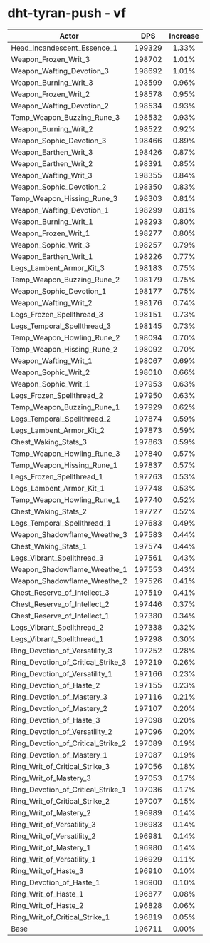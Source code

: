 # dht-tyran-push - vf
| Actor | DPS | Increase |
|---|:---:|:---:|
|Head_Incandescent_Essence_1|199329|1.33%|
|Weapon_Frozen_Writ_3|198702|1.01%|
|Weapon_Wafting_Devotion_3|198692|1.01%|
|Weapon_Burning_Writ_3|198599|0.96%|
|Weapon_Frozen_Writ_2|198578|0.95%|
|Weapon_Wafting_Devotion_2|198534|0.93%|
|Temp_Weapon_Buzzing_Rune_3|198532|0.93%|
|Weapon_Burning_Writ_2|198522|0.92%|
|Weapon_Sophic_Devotion_3|198466|0.89%|
|Weapon_Earthen_Writ_3|198426|0.87%|
|Weapon_Earthen_Writ_2|198391|0.85%|
|Weapon_Wafting_Writ_3|198355|0.84%|
|Weapon_Sophic_Devotion_2|198350|0.83%|
|Temp_Weapon_Hissing_Rune_3|198303|0.81%|
|Weapon_Wafting_Devotion_1|198299|0.81%|
|Weapon_Burning_Writ_1|198293|0.80%|
|Weapon_Frozen_Writ_1|198277|0.80%|
|Weapon_Sophic_Writ_3|198257|0.79%|
|Weapon_Earthen_Writ_1|198226|0.77%|
|Legs_Lambent_Armor_Kit_3|198183|0.75%|
|Temp_Weapon_Buzzing_Rune_2|198179|0.75%|
|Weapon_Sophic_Devotion_1|198177|0.75%|
|Weapon_Wafting_Writ_2|198176|0.74%|
|Legs_Frozen_Spellthread_3|198151|0.73%|
|Legs_Temporal_Spellthread_3|198145|0.73%|
|Temp_Weapon_Howling_Rune_2|198094|0.70%|
|Temp_Weapon_Hissing_Rune_2|198092|0.70%|
|Weapon_Wafting_Writ_1|198067|0.69%|
|Weapon_Sophic_Writ_2|198010|0.66%|
|Weapon_Sophic_Writ_1|197953|0.63%|
|Legs_Frozen_Spellthread_2|197950|0.63%|
|Temp_Weapon_Buzzing_Rune_1|197929|0.62%|
|Legs_Temporal_Spellthread_2|197874|0.59%|
|Legs_Lambent_Armor_Kit_2|197873|0.59%|
|Chest_Waking_Stats_3|197863|0.59%|
|Temp_Weapon_Howling_Rune_3|197840|0.57%|
|Temp_Weapon_Hissing_Rune_1|197837|0.57%|
|Legs_Frozen_Spellthread_1|197763|0.53%|
|Legs_Lambent_Armor_Kit_1|197748|0.53%|
|Temp_Weapon_Howling_Rune_1|197740|0.52%|
|Chest_Waking_Stats_2|197727|0.52%|
|Legs_Temporal_Spellthread_1|197683|0.49%|
|Weapon_Shadowflame_Wreathe_3|197583|0.44%|
|Chest_Waking_Stats_1|197574|0.44%|
|Legs_Vibrant_Spellthread_3|197561|0.43%|
|Weapon_Shadowflame_Wreathe_1|197553|0.43%|
|Weapon_Shadowflame_Wreathe_2|197526|0.41%|
|Chest_Reserve_of_Intellect_3|197519|0.41%|
|Chest_Reserve_of_Intellect_2|197446|0.37%|
|Chest_Reserve_of_Intellect_1|197380|0.34%|
|Legs_Vibrant_Spellthread_2|197338|0.32%|
|Legs_Vibrant_Spellthread_1|197298|0.30%|
|Ring_Devotion_of_Versatility_3|197252|0.28%|
|Ring_Devotion_of_Critical_Strike_3|197219|0.26%|
|Ring_Devotion_of_Versatility_1|197166|0.23%|
|Ring_Devotion_of_Haste_2|197155|0.23%|
|Ring_Devotion_of_Mastery_3|197116|0.21%|
|Ring_Devotion_of_Mastery_2|197107|0.20%|
|Ring_Devotion_of_Haste_3|197098|0.20%|
|Ring_Devotion_of_Versatility_2|197096|0.20%|
|Ring_Devotion_of_Critical_Strike_2|197089|0.19%|
|Ring_Devotion_of_Mastery_1|197087|0.19%|
|Ring_Writ_of_Critical_Strike_3|197056|0.18%|
|Ring_Writ_of_Mastery_3|197053|0.17%|
|Ring_Devotion_of_Critical_Strike_1|197036|0.17%|
|Ring_Writ_of_Critical_Strike_2|197007|0.15%|
|Ring_Writ_of_Mastery_2|196989|0.14%|
|Ring_Writ_of_Versatility_3|196983|0.14%|
|Ring_Writ_of_Versatility_2|196981|0.14%|
|Ring_Writ_of_Mastery_1|196980|0.14%|
|Ring_Writ_of_Versatility_1|196929|0.11%|
|Ring_Writ_of_Haste_3|196910|0.10%|
|Ring_Devotion_of_Haste_1|196900|0.10%|
|Ring_Writ_of_Haste_1|196877|0.08%|
|Ring_Writ_of_Haste_2|196828|0.06%|
|Ring_Writ_of_Critical_Strike_1|196819|0.05%|
|Base|196711|0.00%|
